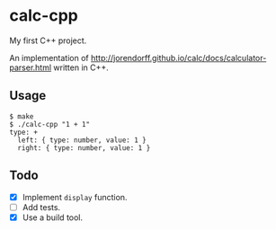 # calc-cpp

My first C++ project.

An implementation of http://jorendorff.github.io/calc/docs/calculator-parser.html written in C++.

## Usage

```
$ make
$ ./calc-cpp "1 + 1"
type: +
  left: { type: number, value: 1 }
  right: { type: number, value: 1 }
```

## Todo

- [x] Implement `display` function.
- [ ] Add tests.
- [x] Use a build tool.
